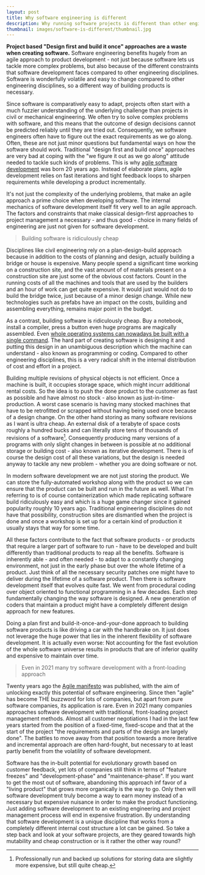 ```yaml
---
layout: post
title: Why software engineering is different
description: Why running software projects is different than other engineering disciplines from the MINT field and why agile software development is needed to leverage the full potential of software in a product.
thumbnail: images/software-is-different/thumbnail.jpg
---
```


**Project based "Design first and build it once" approaches are a waste when creating software.** Software engineering benefits hugely from an agile approach to product development - not just because software lets us tackle more complex problems, but also because of the different constraints that software development faces compared to other engineering disciplines. Software is wonderfully volatile and easy to change compared to other engineering disciplines, so a different way of building products is necessary. 

Since software is comparatively easy to adapt, projects often start with a much fuzzier understanding of the underlying challenge than projects in civil or mechanical engineering. We often try to solve complex problems with software, and this means that the outcome of design decisions cannot be predicted reliably until they are tried out. Consequently, we software engineers often have to figure out the exact requirements as we go along. Often, these are not just minor questions but fundamental ways on how the software should work. 
Traditional "design first and build once" approaches are very bad at coping with the "we figure it out as we go along" attitude needed to tackle such kinds of problems. This is why [agile software development](https://agilemanifesto.org/) was born 20 years ago. Instead of elaborate plans, agile development relies on fast iterations and tight feedback loops to sharpen requirements while developing a product incrementally. 

It's not just the complexity of the underlying problems, that make an agile approach a prime choice when developing software. The internal mechanics of software development itself fit very well to an agile approach. The factors and constraints that make classical design-first approaches to project management a necessary - and thus good - choice in many fields of engineering are just not given for software development. 

> Building software is ridiculously cheap

Disciplines like civil engineering rely on a plan-design-build approach because in addition to the costs of planning and design, actually building a bridge or house is expensive. Many people spend a significant time working on a construction site, and the vast amount of of materials present on a construction site are just some of the obvious cost factors. Count in the running costs of all the machines and tools that are used by the builders and an hour of work can get quite expensive. It would just would not do to build the bridge twice, just because of a minor design change. While new technologies such as prefabs have an impact on the costs, building and assembling everything, remains major point in the budget. 

As a contrast, building software is ridiculously cheap. Buy a notebook, install a compiler, press a button even huge programs are magically assembled. Even [whole operating systems can nowadays be built with a single command](https://www.yoctoproject.org/). The hard part of creating software is designing it and putting this design in an unambiguous description which the machine can understand - also known as programming or coding. Compared to other engineering disciplines, this is a very radical shift in the internal distribution of cost and effort in a project. 

Building multiple revisions of physical objects is not efficient. Once a machine is built, it occupies storage space, which might incurr additional rental costs. So the idea is to push the done product to the customer as fast as possible and have almost no stock - also known as just-in-time-production. A worst case scenario is having many stocked machines that have to be retrofitted or scrapped without having being used once because of a design change. 
On the other hand storing as many software revisions as I want is ultra cheap. An external disk of a terabyte of space costs roughly a hundred bucks and can literally store tens of thousands of revisions of a software[^1]. Consequently producing many versions of a programs with only slight changes in between is possible at no additional storage or building cost - also known as iterative development. There is of course the design cost of all these variations, but the design is needed anyway to tackle any new problem - whether you are doing software or not. 

In modern software development we are not just storing the product. We can store the fully-automated workshop along with the product so we can ensure that the product can be built and run in the future as well. What I'm referring to is of course containerization which made replicating software build ridiculously easy and which is a huge game changer since it gained popularity roughly 10 years ago. Traditional engineering disciplines do not have that possibility, construction sites are dismantled when the project is done and once a workshop is set up for a certain kind of production it usually stays that way for some time. 

All these factors contribute to the fact that software products - or products that require a larger part of software to run - have to be developed and built differently than traditional products to reap all the benefits. Software is inherently able - and often needed - to adapt to a constantly changing environment, not just in the early phase but over the whole lifetime of a product. Just think of all the necessary security patches one might have to deliver during the lifetime of a software product. 
Then there is software development itself that evolves quite fast. We went from procedural coding over object oriented to functional programming in a few decades. Each step fundamentally changing the way software is designed. A new generation of coders that maintain a product might have a completely different design approach for new features. 

Doing a plan first and build-it-once-and-your-done approach to building software products is like driving a car with the handbrake on. It just does not leverage the huge power that lies in the inherent flexibility of software development. It is actually even worse: Not accounting for the fast evolution of the whole software universe results in products that are of inferior quality and expensive to maintain over time. 

> Even in 2021 many try software development with a front-loading approach

Twenty years ago the [Agile manifesto](https://agilemanifesto.org/) was published, with the aim of unlocking exactly this potential of software engineering. Since then "agile" has become THE buzzword for lots of companies, but apart from pure software companies, its application is rare. Even in 2021 many companies approaches software development with traditional, front-loading project management methods. Almost all customer negotiations I had in the last few years started from the position of a fixed-time, fixed-scope and that at the start of the project "the requirements and parts of the design are largely done". The battles to move away from that position towards a more iterative and incremental approach are often hard-fought, but necessary to at least partly benefit from the volatility of software development.

Software has the in-built potential for evolutionary growth based on customer feedback, yet lots of companies still think in terms of "feature freezes" and "development-phase" and "maintenance-phase". If you want to get the most out of software, abandoning this approach inf favor of a "living product" that grows more organically is the way to go. Only then will software development truly become a way to earn money instead of a necessary but expensive nuisance in order to make the product functioning. Just adding software development to an existing engineering and project management process will end in expensive frustration. By understanding that software development is a unique discipline that works from a completely different internal cost structure a lot can be gained. So take a step back and look at your software projects, are they geared towards high mutability and cheap construction or is it rather the other way round?

[^1]:Professionally run and backed up solutions for storing data are slightly more expensive, but still quite cheap.